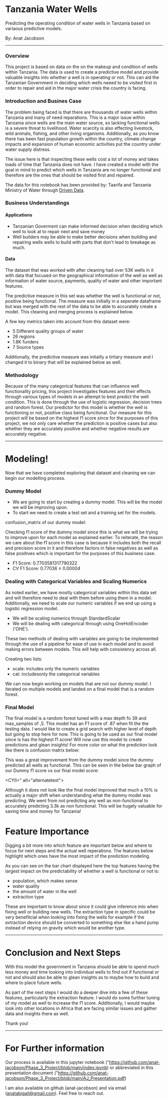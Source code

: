 # Tanzania Water Wells
Predicting the operating condition of water wells in Tanzania based on variaous predictive models.

By: Anat Jacobson 

--- 

### Overview 

This project is based on data on the on the makeup and condition of wells within Tanzania. The data is used to create a predictive model and provide valuable insights into whether a well is in operating or not. This can aid the Tanzanian Government in deciding which wells neeed to be visited first in order to repair and aid in the major water crisis the country is facing.

### Introduction and Busines Case
The problem being faced is that there are thousands of water wells within Tanzania and many of need reparations. This is a major issue within Tanzania since wells are the main water source, so lacking functional wells is a severe threat to livelihood. Water scarcity is also effecting livestock, wild animals, fishing, and other living organisms. Additionally, as you know there has been fast population growth within the country, climate change impacts and expansion of human economic activities put the country under water supply distress. 

The issue here is that inspecting these wells cost a lot of money and takes loads of time that Tanzania does not have. I have created a model with the goal in mind to predict which wells in Tanzania are no longer functional and therefore are the ones that should be visited first and repaired.  


The data for this notebook has been provided by:  Taarifa and Tanzania Ministry of Water through <a href="https://www.drivendata.org/competitions/7/pump-it-up-data-mining-the-water-table/page/23/" >Driven Data</a>.

### Business Understandings

#### Applications
- Tanzanian Goverment can make informed decision when deciding which well to look at to repair next and save money
- Well builders may be able to make better decisions when building and repairing wells  wells to build with parts that don't lead to breakage as much.

#### Data 
The dataset that was worked with after cleaning had over 53K wells in it with data that focused on the geographical information of the well as well as information of water source, payments, quality of water and other important features. 

The predictive measure in this set was whether the well is functional or not, positive being functional. The measure was initially in a seperate dataframe but was merged with the rest of the data to be able to accurately create a model. This cleaning and merging process is explained below. 

A few key metrics taken into account from this dataset were: 

- 5 Different quality groups of water
- 26 regions
- 1.8K funders
- 7 Source types

Additionally, the predictive measure was initailly a tirtiary measure and I changed it to binary that will be explained below as well. 

### Methodology
Because of the many categorical features that can influence well functionality pricing, this project investigates features and their effects through various types of models in an attempt to best predict the well condition. This is done through the use of logistic regression, decision trees and random forest. Our predictor for this model is whether the well is functioning or not, positive class being functional. Our measure for this project will be based on the highest f1 score since for the purposes of this project, we not only care whether the prediction is positive cases but also whether they are accurately positive and whether negative results are accurately negative. 

---

# Modeling!
Now that we have completed exploring that dataset and cleaning we can begin our modelling process. 
### Dummy Model
- We are going to start by creating a dummy model. This will be the model we will be improving upon.
- To start we need to create a test set and a training set for the models. 

confusion_matrix of our dummy model:

Checking f1 score of the dummy model since this is what we will be trying to improve upon for each model as explained earlier. To reiterate, the reason we care about the f1 score in this case is because it includes both the recall and precision score in it and therefore factors in false negatives as well as false positives which is important for the purposes of this business case. 
- F1 Score: 0.7703581317790322
- CV F1 Score: 0.77036 ± 0.00004

### Dealing with Categorical Variables and Scaling Numerics
As noted earlier, we have mostly categorical variables within this data set and will therefore need to deal with them before using them in a model. Additionally, we need to scale our numeric variables if we end up using a logistic regression model.
- We will be scaling numerics through StandardScalar
- We will be dealing with categorical through using OneHotEncoder ('OHE').

These two methods of dealing with variables are going to be implemented through the use of a pipeline for ease of use in each model and to avoid making errors between models. This will help with consistency across all. 

Creating two lists:
- scale: includes only the numeric variables
- cat: includesonly the categorical variables

We can now begin working on models that are not our dummy model. I iterated on multiple models and landed on a final model that is a random forest.
### Final Model
The final model is a random forest tuned with a max depth fo 39 and max_samples of ,5. This model has an F1 score of  .87 when fit the the testing data. I would like to create a grid search with higher level of depth but going to stop here for now. This is going to be used as our final model since is has the highest f1 score! Will now use this model to create predictions and glean insights! For more color on what the prediction look like there is confusion matrix below: 


This was a great improvement from the dummy model since the dummy predicted all wells as functional. This can be seen in the below bar graph of our Dummy f1 score vs our final model score: 

<CYII=" alt="alternatetext">

Although it does not look like the final model improved that much a 10% is actually a major shift when understanding what the dummy model was predicting. We went from not predicting any well as non-functional to accurately predicting 3.3k as non functional. This will be hugely valuable for saving time and money for Tanzania! 

# Feature Importance
Digging a bit more into which feature are important below and where to focus for next steps and the actual well reperations. The features below highlight which ones have the most impact of the prediction modeling. 


As you can see on the bar chart displayed here the top features having the largest impact on the predictability of whether a well is functional or not is:
- population, which makes sense 
- water quality
- the amount of water in the well
- extraction type 

These are important to know about since it could give inference into when fixing well or building new wells. The extraction type in specific could be very benefitcial when looking into fixing the wells for example if the extraction device should be converted to something else like a hand pump instead of relying on gravity which would be another type.  

---

# Conclusion and Next Steps

With this model the government in Tanzania should be able to spend much less money and time looking into individual wells to find out if functional or not and should also be able to glean insights as to maybe how to build and where to place future wells. 

As part of the next steps I would do a deeper dive into a few of these features, particularly the extraction feature. I would do some further tuning of my model as well to increase the f1 score.  Additionally, I would maybe look into other locations in Africa that are facing similar issues and gather data and insights there as well. 

Thank you!

--- 
# For Further information 
Our process is available in this jupyter notebook ("https://github.com/anat-jacobson/Phase_3_Project/blob/main/index.ipynb) or abbreviated in this presentation document ("https://github.com/anat-jacobson/Phase_3_Project/blob/main/AJ_Presentation.pdf)

I am also available on github (anat-jacobson) and via email (anatabigail@gmail.com). Feel free to reach out. 


